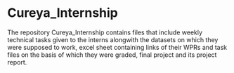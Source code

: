 # Cureya_Internship
The repository Cureya_Internship contains files that include weekly technical tasks given to the interns alongwith the datasets on which they were supposed to work, excel sheet containing links of their WPRs and task files on the basis of which they were graded, final project and its project report.
